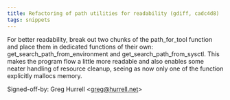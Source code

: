 ```yaml
---
title: Refactoring of path utilities for readability (gdiff, cadc4d8)
tags: snippets
---
```


For better readability, break out two chunks of the path_for_tool function and place them in dedicated functions of their own: get_search_path_from_environment and get_search_path_from_sysctl. This makes the program flow a little more readable and also enables some neater handling of resource cleanup, seeing as now only one of the function explicitly mallocs memory.

Signed-off-by: Greg Hurrell &lt;greg@hurrell.net&gt;
